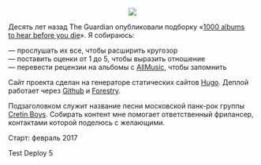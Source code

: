 <p align="center"><img src="https://khabaroff.com/1000/img/readme.jpg"></p>

Десять лет назад The Guardian опубликовали подборку «[1000 albums to hear before you die](https://www.theguardian.com/music/series/1000-albums-to-hear-before-you-die)». Я собираюсь:

— прослушать их все, чтобы расширить кругозор<br/>— поставить оценки от 1 до 5, чтобы выразить отношение<br/>— перевести рецензии на альбомы с [AllMusic](http://www.allmusic.com/), чтобы запомнить

Сайт проекта сделан на генераторе статических сайтов [Hugo](https://gohugo.io/). Деплой работает через [Github](https://github.com/khabaroff/1000) и [Forestry](https://forestry.io/).

Подзаголовком служит название песни московской панк-рок группы [Cretin Boys](https://vk.com/cretinboys). Собирать контент мне помогает ответственный фрилансер, контактами которой поделюсь с желающими.

Старт: февраль 2017

Test Deploy 5
